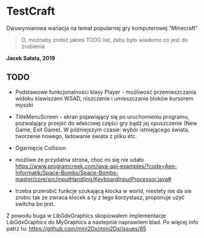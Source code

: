 # TestCraft
Dwuwymiarowa wariacja na temat popularnej gry komputerowej “Minecraft”

> O, możnaby zrobić jakieś TODO list, żeby było wiadomo co jest do zrobienia 

__Jacek Sałata, 2019__

## TODO

* Podstawowe funkcjonalności klasy Player - możliwość przemieszczania widoku klawiszami WSAD, niszczenie i umieszczanie bloków kursorem myszki
* TitleMenuScreen - ekran pojawiający się po uruchomieniu programu, pozwalający przejść do właściwej części gry bądź jej opuszczenie (New Game, Exit Game). W późniejszym czasie: wybór istniejącego świata, tworzenie nowego, ładowanie świata z pliku etc.
* Ogarnięcie Collision


* możliwe że przydatna strona, choć mi się nie udało
https://www.programcreek.com/java-api-examples/?code=Aeo-Informatik/Space-Bombs/Space-Bombs-master/core/src/inputHandling/KeyboardInputProcessor.java#

* trzeba przerobić funkcje szukającą klocka w world, niestety nie da sie zrobic tak ze zwraca klocek a ty z tego korzystasz,
proponuje użyć switcha bo jest.

Z powodu buga w LibGdxGraphics skopiowalem implementacje  LibGdxGraphics do MyGraphics a nastepnie naprawilem blad. Po więcej info patrz tu: https://github.com/mini2Dx/mini2Dx/issues/85
